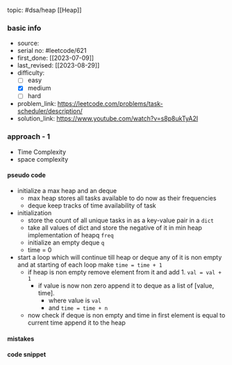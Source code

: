 topic: #dsa/heap [[Heap]]

### basic info
- source: 
- serial no: #leetcode/621
- first_done: [[2023-07-09]]
- last_revised: [[2023-08-29]]
- difficulty:
	- [ ] easy
	- [x] medium
	- [ ] hard
- problem_link: https://leetcode.com/problems/task-scheduler/description/
- solution_link: https://www.youtube.com/watch?v=s8p8ukTyA2I

### approach - 1
- Time Complexity
- space complexity

#### pseudo code
- initialize a max heap and an deque
    - max heap stores all tasks available to do now as their frequencies
    - deque keep tracks of time availability of task
- initialization
    - store the count of all unique tasks in as a key-value pair in a `dict`
    - take all values of dict and store the negative of it in min heap implementation of heapq `freq`
    - initialize an empty deque `q`
    - time = 0
- start a loop which will continue till heap or deque any of it is non empty and at starting of each loop make `time = time + 1`
    - if heap is non empty remove element from it and add 1. `val = val + 1`
        - if value is now non zero append it to deque as a list of [value, time].
            - where value is `val`
            - and `time = time + n`
    - now check if deque is non empty and time in first element is equal to current time append it to the heap
#### mistakes

#### code snippet
```python

```